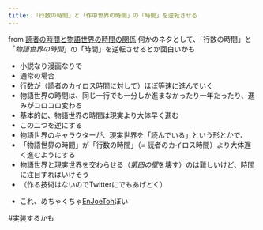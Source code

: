 ```yaml
---
title: 「行数の時間」と「作中世界の時間」の「時間」を逆転させる
---
```


from [読者の時間と物語世界の時間の関係](%E8%AA%AD%E8%80%85%E3%81%AE%E6%99%82%E9%96%93%E3%81%A8%E7%89%A9%E8%AA%9E%E4%B8%96%E7%95%8C%E3%81%AE%E6%99%82%E9%96%93%E3%81%AE%E9%96%A2%E4%BF%82.md)
何かのネタとして、「行数の時間」と「*物語世界の時間*」の「時間」を逆転させるとか面白いかも
- 小説なり漫画なりで
- 通常の場合
- 行数が（読者の[カイロス時間](%E3%82%AB%E3%82%A4%E3%83%AD%E3%82%B9%E6%99%82%E9%96%93.md)に対して）ほぼ等速に進んでいく
- 物語世界の時間は、同じ一行でも一分しか進まなかったり一年たったり、進みがコロコロ変わる
- 基本的に、物語世界の時間は現実より大体早く進む
- この二つを逆にする
- 物語世界のキャラクターが、現実世界を「読んでいる」という形とかで、
- 「物語世界の時間」が「行数の時間」（= 読者のカイロス時間）より大体遅く進むようにする
- 物語世界と現実世界を交わらせる（*第四の壁*を壊す）のは難しいけど、時間に注目すればいけそう
- （作る技術はないのでTwitterにでもあげとく）

* これ、めちゃくちゃ[EnJoeToh](EnJoeToh.md)ぽい

\#実装するかも
